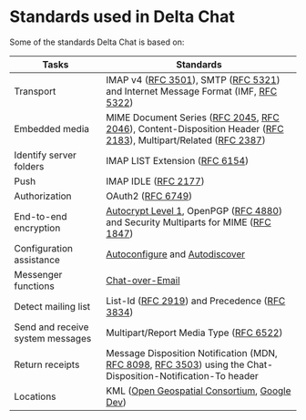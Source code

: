 # Standards used in Delta Chat

Some of the standards Delta Chat is based on:

Tasks                            | Standards
---------------------------------|---------------------------------------------
Transport                        | IMAP v4 ([RFC 3501](https://tools.ietf.org/html/rfc3501)), SMTP ([RFC 5321](https://tools.ietf.org/html/rfc5321)) and Internet Message Format (IMF, [RFC 5322](https://tools.ietf.org/html/rfc5322))
Embedded media                   | MIME Document Series ([RFC 2045](https://tools.ietf.org/html/rfc2045), [RFC 2046](https://tools.ietf.org/html/rfc2046)), Content-Disposition Header ([RFC 2183](https://tools.ietf.org/html/rfc2183)), Multipart/Related ([RFC 2387](https://tools.ietf.org/html/rfc2387))
Identify server folders          | IMAP LIST Extension ([RFC 6154](https://tools.ietf.org/html/rfc6154))
Push                             | IMAP IDLE ([RFC 2177](https://tools.ietf.org/html/rfc2177))
Authorization                    | OAuth2 ([RFC 6749](https://tools.ietf.org/html/rfc6749))
End-to-end encryption            | [Autocrypt Level 1](https://autocrypt.org/level1.html), OpenPGP ([RFC 4880](https://tools.ietf.org/html/rfc4880)) and Security Multiparts for MIME ([RFC 1847](https://tools.ietf.org/html/rfc1847))
Configuration assistance         | [Autoconfigure](https://developer.mozilla.org/en-US/docs/Mozilla/Thunderbird/Autoconfiguration) and [Autodiscover](https://technet.microsoft.com/library/bb124251(v=exchg.150).aspx)
Messenger functions              | [Chat-over-Email](https://github.com/deltachat/deltachat-core-rust/blob/master/spec.md#chat-over-email-specification)
Detect mailing list              | List-Id ([RFC 2919](https://tools.ietf.org/html/rfc2919)) and Precedence ([RFC 3834](https://tools.ietf.org/html/rfc3834))
Send and receive system messages | Multipart/Report Media Type ([RFC 6522](https://tools.ietf.org/html/rfc6522))
Return receipts                  | Message Disposition Notification (MDN, [RFC 8098](https://tools.ietf.org/html/rfc8098), [RFC 3503](https://tools.ietf.org/html/rfc3503)) using the Chat-Disposition-Notification-To header
Locations                        | KML ([Open Geospatial Consortium](http://www.opengeospatial.org/standards/kml/), [Google Dev](https://developers.google.com/kml/))

